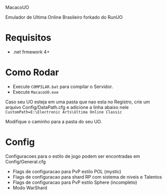 MacacoUO

Emulador de Ultima Online Brasileiro forkado do RunUO

# Requisitos

- .net frmework 4+

# Como Rodar

- Execute `COMPILAR.bat` para compilar o Servidor.
- Execute `MacacoUO.exe`

Caso seu UO esteja em uma pasta que nao esta no Registro, crie um arquivo Config/DataPath.cfg e adicione a linha abaixo nele 
`CustomPath=E:\Electronic Arts\Ultima Online Classic`

Modifique o caminho para a pasta do seu UO.


# Config

Configuracoes para o estilo de jogo podem ser encontradas em Config/General.cfg

- Flags de configuracao para PvP estilo POL (mystic)
- Flags de configuracao para shard RP com sistema de niveis e Talentos
- Flags de configuracao para PvP estilo Sphere (incompleto)
- Modo WarShard

